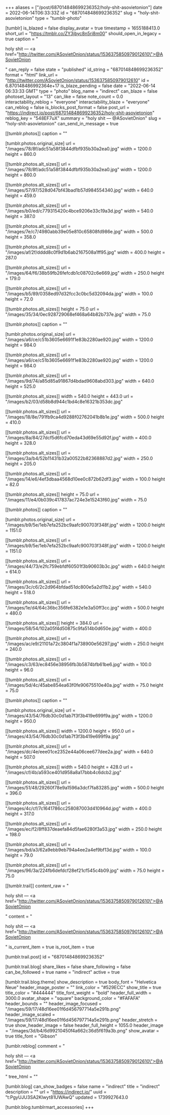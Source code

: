 +++
aliases = ["/post/687014848699236352/holy-shit-asovietonion"]
date = 2022-06-14T06:33:33Z
id = "687014848699236352"
slug = "holy-shit-asovietonion"
type = "tumblr-photo"

[tumblr]
is_blazed = false
display_avatar = true
timestamp = 1655188413.0
short_url = "https://tmblr.co/ZY3jbyc8n5ri8m00"
should_open_in_legacy = true
caption = "<p>holy shit — <a href=\"http://twitter.com/ASovietOnion/status/1536375850979012610\">@ASovietOnion</a></p>"
can_reply = false
state = "published"
id_string = "687014848699236352"
format = "html"
link_url = "http://twitter.com/ASovietOnion/status/1536375850979012610"
id = 6.870148486992364e+17
is_blaze_pending = false
date = "2022-06-14 06:33:33 GMT"
type = "photo"
blog_name = "indirect"
can_blaze = false
photoset_layout = "13"
can_like = false
note_count = 0.0
interactability_reblog = "everyone"
interactability_blaze = "everyone"
can_reblog = false
is_blocks_post_format = false
post_url = "https://indirect.io/post/687014848699236352/holy-shit-asovietonion"
reblog_key = "548EF7uX"
summary = "holy shit — @ASovietOnion"
slug = "holy-shit-asovietonion"
can_send_in_message = true

[[tumblr.photos]]
caption = ""

[tumblr.photos.original_size]
url = "/images/78/8f/adc51a58f3844dfbf935b30a2ea0.jpg"
width = 1200.0
height = 860.0

[[tumblr.photos.alt_sizes]]
url = "/images/78/8f/adc51a58f3844dfbf935b30a2ea0.jpg"
width = 1200.0
height = 860.0

[[tumblr.photos.alt_sizes]]
url = "/images/57/97/528d047bf43bad1b57d984554340.jpg"
width = 640.0
height = 459.0

[[tumblr.photos.alt_sizes]]
url = "/images/b0/ed/c779315420c4bce9206e33c19a3d.jpg"
width = 540.0
height = 387.0

[[tumblr.photos.alt_sizes]]
url = "/images/7e/c7/4980abb39e05e810c65808fd986e.jpg"
width = 500.0
height = 358.0

[[tumblr.photos.alt_sizes]]
url = "/images/af/2f/dddd8c0f9d1b6ab2167508a1ff95.jpg"
width = 400.0
height = 287.0

[[tumblr.photos.alt_sizes]]
url = "/images/64/f6/38b59fb26fefcdb1c08702c6e669.jpg"
width = 250.0
height = 179.0

[[tumblr.photos.alt_sizes]]
url = "/images/b5/89/0358ed97d32fcc3c0bc5d32094da.jpg"
width = 100.0
height = 72.0

[[tumblr.photos.alt_sizes]]
height = 75.0
url = "/images/35/34/0ec928729068ef468a64b82b737e.jpg"
width = 75.0

[[tumblr.photos]]
caption = ""

[tumblr.photos.original_size]
url = "/images/a6/ce/c51b3605e6691f1e83b2280ae920.jpg"
width = 1200.0
height = 984.0

[[tumblr.photos.alt_sizes]]
url = "/images/a6/ce/c51b3605e6691f1e83b2280ae920.jpg"
width = 1200.0
height = 984.0

[[tumblr.photos.alt_sizes]]
url = "/images/9d/74/a85d85a91867d4bdad9608abd303.jpg"
width = 640.0
height = 525.0

[[tumblr.photos.alt_sizes]]
width = 540.0
height = 443.0
url = "/images/b2/03/d58b8d944c1bd4c8e16321b353dc.jpg"

[[tumblr.photos.alt_sizes]]
url = "/images/18/8e/791fb9ca4d9288f02762041b8b1e.jpg"
width = 500.0
height = 410.0

[[tumblr.photos.alt_sizes]]
url = "/images/8a/84/27dcf5d6fcd70eda43d69e55d92f.jpg"
width = 400.0
height = 328.0

[[tumblr.photos.alt_sizes]]
url = "/images/3a/b4/52b11431b32a00522b82368887d2.jpg"
width = 250.0
height = 205.0

[[tumblr.photos.alt_sizes]]
url = "/images/14/e6/4ef3dbaa4568d10ee0c872b62df3.jpg"
width = 100.0
height = 82.0

[[tumblr.photos.alt_sizes]]
height = 75.0
url = "/images/11/e4/0b039c417837ac724e3e15243f60.jpg"
width = 75.0

[[tumblr.photos]]
caption = ""

[tumblr.photos.original_size]
url = "/images/b9/5e/1eb7efa252bc9aafc900703f348f.jpg"
width = 1200.0
height = 1151.0

[[tumblr.photos.alt_sizes]]
url = "/images/b9/5e/1eb7efa252bc9aafc900703f348f.jpg"
width = 1200.0
height = 1151.0

[[tumblr.photos.alt_sizes]]
url = "/images/44/73/e2fc759ebfdf60501f3b90603b3c.jpg"
width = 640.0
height = 614.0

[[tumblr.photos.alt_sizes]]
url = "/images/3c/c6/2c2d964bfdad51dc800e5a2d11b2.jpg"
width = 540.0
height = 518.0

[[tumblr.photos.alt_sizes]]
url = "/images/1e/d4/64c36bc356fe6382e1e3a50ff3cc.jpg"
width = 500.0
height = 480.0

[[tumblr.photos.alt_sizes]]
height = 384.0
url = "/images/58/54/102a05f4d50875c9fa514b0d650e.jpg"
width = 400.0

[[tumblr.photos.alt_sizes]]
url = "/images/ac/e9/21101a72c3804f1a738900e56297.jpg"
width = 250.0
height = 240.0

[[tumblr.photos.alt_sizes]]
url = "/images/c3/63/ec8456e38956fb3b5874bfb61be6.jpg"
width = 100.0
height = 96.0

[[tumblr.photos.alt_sizes]]
url = "/images/5d/4c/45abe854ea63f0fe90675510e40a.jpg"
width = 75.0
height = 75.0

[[tumblr.photos]]
caption = ""

[tumblr.photos.original_size]
url = "/images/43/54/76db30c0d1ab7f3f3b419e699f9a.jpg"
width = 1200.0
height = 950.0

[[tumblr.photos.alt_sizes]]
width = 1200.0
height = 950.0
url = "/images/43/54/76db30c0d1ab7f3f3b419e699f9a.jpg"

[[tumblr.photos.alt_sizes]]
url = "/images/dc/4e/eee01ce2352e44a06cee677dee2a.jpg"
width = 640.0
height = 507.0

[[tumblr.photos.alt_sizes]]
width = 540.0
height = 428.0
url = "/images/cf/4b/a593ce401d958a8a17bbb4c6dcb2.jpg"

[[tumblr.photos.alt_sizes]]
url = "/images/51/48/29260f78e9a1596a3dcf7fa83285.jpg"
width = 500.0
height = 396.0

[[tumblr.photos.alt_sizes]]
url = "/images/4c/cf/7c1641786cc258087003d410964d.jpg"
width = 400.0
height = 317.0

[[tumblr.photos.alt_sizes]]
url = "/images/ec/f2/8ff837deaefa84d5fae6280f3a53.jpg"
width = 250.0
height = 198.0

[[tumblr.photos.alt_sizes]]
url = "/images/bd/a3/62a9ebb9eb794a4ee2a4ef9bf13d.jpg"
width = 100.0
height = 79.0

[[tumblr.photos.alt_sizes]]
url = "/images/96/3a/224fb6defdcf28ef21cf545c4b09.jpg"
width = 75.0
height = 75.0

[[tumblr.trail]]
content_raw = "<p>holy shit — <a href=\"http://twitter.com/ASovietOnion/status/1536375850979012610\">@ASovietOnion</a></p>"
content = "<p>holy shit &mdash; <a href=\"http://twitter.com/ASovietOnion/status/1536375850979012610\">@ASovietOnion</a></p>"
is_current_item = true
is_root_item = true

[tumblr.trail.post]
id = "687014848699236352"

[tumblr.trail.blog]
share_likes = false
share_following = false
can_be_followed = true
name = "indirect"
active = true

[tumblr.trail.blog.theme]
show_description = true
body_font = "Helvetica Neue"
header_image_poster = ""
link_color = "#529ECC"
show_title = true
title_color = "#444444"
title_font_weight = "bold"
header_full_width = 3000.0
avatar_shape = "square"
background_color = "#FAFAFA"
header_bounds = ""
header_image_focused = "/images/59/17/48d16ee01f6d456797714a5e291b.png"
header_image_scaled = "/images/59/17/48d16ee01f6d456797714a5e291b.png"
header_stretch = true
show_header_image = false
header_full_height = 1055.0
header_image = "/images/3d/b4/6d99210450f4a662c36d5f619a3b.png"
show_avatar = true
title_font = "Gibson"

[tumblr.reblog]
comment = "<p>holy shit — <a href=\"http://twitter.com/ASovietOnion/status/1536375850979012610\">@ASovietOnion</a></p>"
tree_html = ""

[tumblr.blog]
can_show_badges = false
name = "indirect"
title = "indirect"
description = ""
url = "https://indirect.io/"
uuid = "t:PgyUJU3SA2Klwyt81UWAwQ"
updated = 1739927643.0

[tumblr.blog.tumblrmart_accessories]
+++
